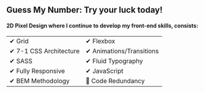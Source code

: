 ## Guess My Number: Try your luck today!

#### 2D Pixel Design where I continue to develop my front-end skills, consists:  

<table border="0">
 <tr>
    <td>✔ Grid</td>
    <td>✔ Flexbox</td>
 </tr>
 <tr>
    <td>✔ 7-1 CSS Architecture</td>
    <td>✔ Animations/Transitions</td>
 </tr>
 <tr>
    <td>✔ SASS</td>
    <td>✔ Fluid Typography</td>
 </tr>
 <tr>
    <td>✔ Fully Responsive</td>
    <td>✔ JavaScript</td>
 </tr>
 <tr>
    <td>✔ BEM Methodology</td>
    <td>🚫 Code Redundancy</td>
 </tr>
</table>


